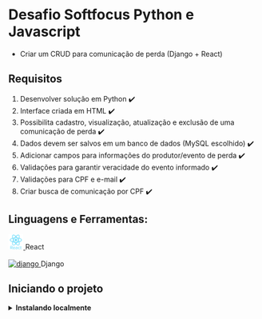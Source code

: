# Desafio Softfocus Python e Javascript

- Criar um CRUD para comunicação de perda (Django + React)

## Requisitos

1. Desenvolver solução em Python ✔️
2. Interface criada em HTML ✔️
3. Possibilita cadastro, visualização, atualização e exclusão de uma comunicação de perda ✔️
4. Dados devem ser salvos em um banco de dados (MySQL escolhido) ✔️
5. Adicionar campos para informações do produtor/evento de perda ✔️
6. Validações para garantir veracidade do evento informado ✔️
7. Validações para CPF e e-mail ✔️
8. Criar busca de comunicação por CPF ✔️
 
## Linguagens e Ferramentas:

<a href="https://reactjs.org/" target="_blank"> <img src="https://raw.githubusercontent.com/devicons/devicon/master/icons/react/react-original-wordmark.svg" alt="react" width="30" height="30"/> </a>
React
</br>
</br>
<a href="https://www.djangoproject.com/" target="_blank"> <img src="https://d1wrxu8gicsgam.cloudfront.net/wp-content/files/django-logo-big.jpg" alt="django" width="30" height="30"/> </a>
Django
</br>

## Iniciando o projeto

<details>
  <summary><strong> Instalando localmente </strong></summary>
  </br>
  
  - Abra o terminal e crie um diretório em um local de preferência:
  ```sh
  $ mkdir <Nome do diretório>
  ```
  
  - Acesse o diretório e então clone o repositório:
  ```sh
  $ cd <Nome do diretório>
  $ git clone git@github.com:ViniGB/django-react-challenge.git
  ```
  
  - Instalações foram rodadas em ambiente virtual. Caso deseje instalar pacotes extras em ambiente virtual:
  ```sh
  $ python3 -m venv <nome do ambiente aqui> (mac/unix)
  $ py -m venv <nome do ambiente aqui> (windows)
  ```
  - Acessar ambiente virtual:
  ```sh
  $ source <nome do ambiente aqui>/bin/activate (mac/unix)
  $ <nome do ambiente aqui>\env\Scripts\activate (windows)
  ```
  - Para desativar:
  ```sh
  $ deactivate
  ```
  
  - Acesse o diretório do projeto:
  ```sh
  $ cd django-react-challenge
  ```
  
  - Conectando ao banco de dados MySQL:
  
    . Garanta que o banco de dados está rodando na sua máquina
  ```sh
  $ sudo systemctl status mysql
  ```
  
    . Caso não
  
  ```sh
  $ sudo systemctl start mysql
  ```
  
    . Conecte ao banco pelo workbench e crie o banco de dados
  
  ```sh
  $ CREATE DATABASE  IF NOT EXISTS `Losscomm` ;
  ```
  
    . Em losscom/settings.py, o ambiente já está preparado para conectar ao banco de dados, bastante adicionar a senha do seu usuário root, em:
    DATABASE = {
      'default': {
        'PASSWORD': # adicionar senha aqui
      }
    }
    
  - Na raíz do projeto, depois de conectar com o banco, faça as migrations:
  ```sh
  $ python manage.py makemigrations
  $ python manage.py migrate
  ```
  
  - Acesse o frontend:
  ```sh
  $ cd frontend
  ```
  
  - Instale as dependências e faça o build:
  ```sh
  $ npm install
  $ npm run build
  ```
  
  - Volte para a raíz do projeto:
  ```sh
  $ cd ..
  ```
  
  - O frontend está configurado para rodar junto ao back:
  ```sh
  $ python manage.py runserver
  ```
  
  - Com isso, o frontend estará habilitado na url http://localhost:8000, onde está a interface do CRUD.
</details>
